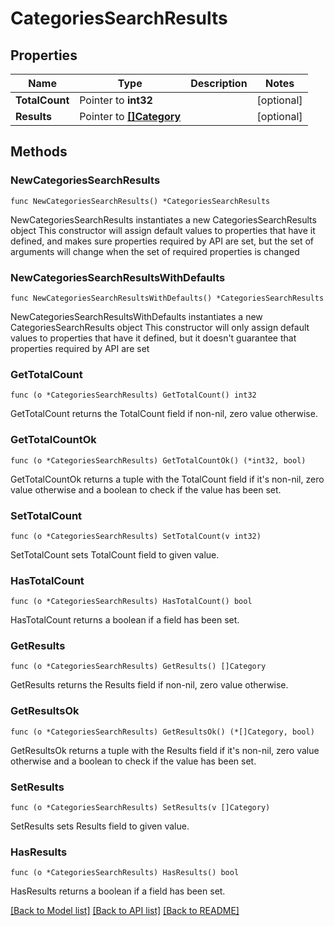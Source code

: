 # CategoriesSearchResults

## Properties

Name | Type | Description | Notes
------------ | ------------- | ------------- | -------------
**TotalCount** | Pointer to **int32** |  | [optional] 
**Results** | Pointer to [**[]Category**](Category.md) |  | [optional] 

## Methods

### NewCategoriesSearchResults

`func NewCategoriesSearchResults() *CategoriesSearchResults`

NewCategoriesSearchResults instantiates a new CategoriesSearchResults object
This constructor will assign default values to properties that have it defined,
and makes sure properties required by API are set, but the set of arguments
will change when the set of required properties is changed

### NewCategoriesSearchResultsWithDefaults

`func NewCategoriesSearchResultsWithDefaults() *CategoriesSearchResults`

NewCategoriesSearchResultsWithDefaults instantiates a new CategoriesSearchResults object
This constructor will only assign default values to properties that have it defined,
but it doesn't guarantee that properties required by API are set

### GetTotalCount

`func (o *CategoriesSearchResults) GetTotalCount() int32`

GetTotalCount returns the TotalCount field if non-nil, zero value otherwise.

### GetTotalCountOk

`func (o *CategoriesSearchResults) GetTotalCountOk() (*int32, bool)`

GetTotalCountOk returns a tuple with the TotalCount field if it's non-nil, zero value otherwise
and a boolean to check if the value has been set.

### SetTotalCount

`func (o *CategoriesSearchResults) SetTotalCount(v int32)`

SetTotalCount sets TotalCount field to given value.

### HasTotalCount

`func (o *CategoriesSearchResults) HasTotalCount() bool`

HasTotalCount returns a boolean if a field has been set.

### GetResults

`func (o *CategoriesSearchResults) GetResults() []Category`

GetResults returns the Results field if non-nil, zero value otherwise.

### GetResultsOk

`func (o *CategoriesSearchResults) GetResultsOk() (*[]Category, bool)`

GetResultsOk returns a tuple with the Results field if it's non-nil, zero value otherwise
and a boolean to check if the value has been set.

### SetResults

`func (o *CategoriesSearchResults) SetResults(v []Category)`

SetResults sets Results field to given value.

### HasResults

`func (o *CategoriesSearchResults) HasResults() bool`

HasResults returns a boolean if a field has been set.


[[Back to Model list]](../README.md#documentation-for-models) [[Back to API list]](../README.md#documentation-for-api-endpoints) [[Back to README]](../README.md)


